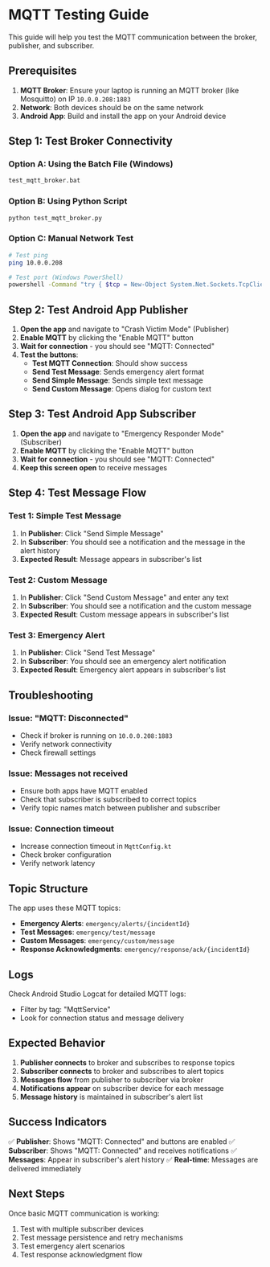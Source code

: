 # MQTT Testing Guide

This guide will help you test the MQTT communication between the broker, publisher, and subscriber.

## Prerequisites

1. **MQTT Broker**: Ensure your laptop is running an MQTT broker (like Mosquitto) on IP `10.0.0.208:1883`
2. **Network**: Both devices should be on the same network
3. **Android App**: Build and install the app on your Android device

## Step 1: Test Broker Connectivity

### Option A: Using the Batch File (Windows)
```bash
test_mqtt_broker.bat
```

### Option B: Using Python Script
```bash
python test_mqtt_broker.py
```

### Option C: Manual Network Test
```bash
# Test ping
ping 10.0.0.208

# Test port (Windows PowerShell)
powershell -Command "try { $tcp = New-Object System.Net.Sockets.TcpClient; $tcp.Connect('10.0.0.208', 1883); $tcp.Close(); Write-Host 'Port 1883: OPEN' } catch { Write-Host 'Port 1883: CLOSED' }"
```

## Step 2: Test Android App Publisher

1. **Open the app** and navigate to "Crash Victim Mode" (Publisher)
2. **Enable MQTT** by clicking the "Enable MQTT" button
3. **Wait for connection** - you should see "MQTT: Connected"
4. **Test the buttons**:
   - **Test MQTT Connection**: Should show success
   - **Send Test Message**: Sends emergency alert format
   - **Send Simple Message**: Sends simple text message
   - **Send Custom Message**: Opens dialog for custom text

## Step 3: Test Android App Subscriber

1. **Open the app** and navigate to "Emergency Responder Mode" (Subscriber)
2. **Enable MQTT** by clicking the "Enable MQTT" button
3. **Wait for connection** - you should see "MQTT: Connected"
4. **Keep this screen open** to receive messages

## Step 4: Test Message Flow

### Test 1: Simple Test Message
1. In **Publisher**: Click "Send Simple Message"
2. In **Subscriber**: You should see a notification and the message in the alert history
3. **Expected Result**: Message appears in subscriber's list

### Test 2: Custom Message
1. In **Publisher**: Click "Send Custom Message" and enter any text
2. In **Subscriber**: You should see a notification and the custom message
3. **Expected Result**: Custom message appears in subscriber's list

### Test 3: Emergency Alert
1. In **Publisher**: Click "Send Test Message"
2. In **Subscriber**: You should see an emergency alert notification
3. **Expected Result**: Emergency alert appears in subscriber's list

## Troubleshooting

### Issue: "MQTT: Disconnected"
- Check if broker is running on `10.0.0.208:1883`
- Verify network connectivity
- Check firewall settings

### Issue: Messages not received
- Ensure both apps have MQTT enabled
- Check that subscriber is subscribed to correct topics
- Verify topic names match between publisher and subscriber

### Issue: Connection timeout
- Increase connection timeout in `MqttConfig.kt`
- Check broker configuration
- Verify network latency

## Topic Structure

The app uses these MQTT topics:

- **Emergency Alerts**: `emergency/alerts/{incidentId}`
- **Test Messages**: `emergency/test/message`
- **Custom Messages**: `emergency/custom/message`
- **Response Acknowledgments**: `emergency/response/ack/{incidentId}`

## Logs

Check Android Studio Logcat for detailed MQTT logs:
- Filter by tag: "MqttService"
- Look for connection status and message delivery

## Expected Behavior

1. **Publisher connects** to broker and subscribes to response topics
2. **Subscriber connects** to broker and subscribes to alert topics
3. **Messages flow** from publisher to subscriber via broker
4. **Notifications appear** on subscriber device for each message
5. **Message history** is maintained in subscriber's alert list

## Success Indicators

✅ **Publisher**: Shows "MQTT: Connected" and buttons are enabled
✅ **Subscriber**: Shows "MQTT: Connected" and receives notifications
✅ **Messages**: Appear in subscriber's alert history
✅ **Real-time**: Messages are delivered immediately

## Next Steps

Once basic MQTT communication is working:
1. Test with multiple subscriber devices
2. Test message persistence and retry mechanisms
3. Test emergency alert scenarios
4. Test response acknowledgment flow
